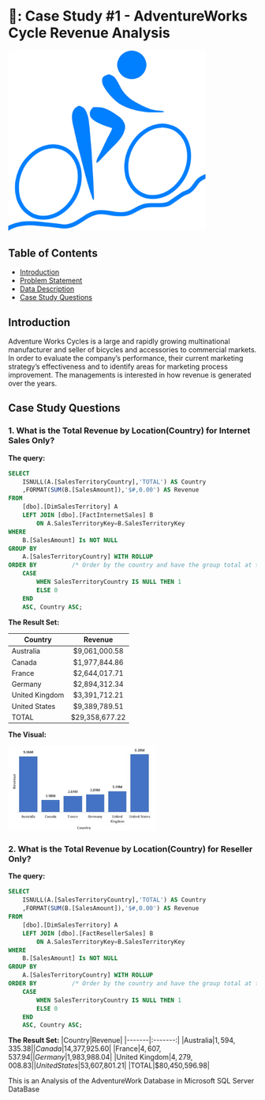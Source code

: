 # 🚴: Case Study #1 - AdventureWorks Cycle Revenue Analysis <!-- omit in toc -->

<img src="https://github.com/DanielBayo/AdventureWork_SQL_Analysis/blob/main/Adventure_logo.png" alt="AdventureWorks" width="400"/>

## Table of Contents <!-- omit in toc -->

- [Introduction](#introduction)
- [Problem Statement](#problem-statement)
- [Data Description](#data-description)
- [Case Study Questions](#case-study-questions)


## Introduction

Adventure Works Cycles is a large and rapidly growing multinational manufacturer and seller of bicycles and accessories to commercial markets. In order to evaluate the company’s performance, their current marketing strategy’s effectiveness and to identify areas for marketing process improvement. The managements is interested in how revenue is generated over the years.

## Case Study Questions

### 1. What is the Total Revenue by Location(Country) for Internet Sales Only?

**The query:**

```sql
SELECT 
	ISNULL(A.[SalesTerritoryCountry],'TOTAL') AS Country
	,FORMAT(SUM(B.[SalesAmount]),'$#,0.00') AS Revenue
FROM 
	[dbo].[DimSalesTerritory] A 
	LEFT JOIN [dbo].[FactInternetSales] B
		ON A.SalesTerritoryKey=B.SalesTerritoryKey
WHERE 
	B.[SalesAmount] Is NOT NULL
GROUP BY 
	A.[SalesTerritoryCountry] WITH ROLLUP
ORDER BY          /* Order by the country and have the group total at the bottom*/
	CASE 
		WHEN SalesTerritoryCountry IS NULL THEN 1
		ELSE 0
	END
	ASC, Country ASC;
```

**The Result Set:**

|Country|Revenue|
|-------|:-------:|
|Australia|$9,061,000.58|
|Canada|$1,977,844.86|
|France|$2,644,017.71|
|Germany|$2,894,312.34|
|United Kingdom|$3,391,712.21|
|United States|$9,389,789.51|
|TOTAL|$29,358,677.22|

**The Visual:**

<img src="https://github.com/DanielBayo/AdventureWork_SQL_Analysis/blob/main/Q1.JPG" alt="Internet Sales by Country" width="300"/>

### 2. What is the Total Revenue by Location(Country) for Reseller Only?

**The query:**

```sql
SELECT 
	ISNULL(A.[SalesTerritoryCountry],'TOTAL') AS Country
	,FORMAT(SUM(B.[SalesAmount]),'$#,0.00') AS Revenue
FROM 
	[dbo].[DimSalesTerritory] A 
	LEFT JOIN [dbo].[FactResellerSales] B
		ON A.SalesTerritoryKey=B.SalesTerritoryKey
WHERE 
	B.[SalesAmount] Is NOT NULL
GROUP BY 
	A.[SalesTerritoryCountry] WITH ROLLUP
ORDER BY          /* Order by the country and have the group total at the bottom*/
	CASE 
		WHEN SalesTerritoryCountry IS NULL THEN 1
		ELSE 0
	END
	ASC, Country ASC;
```

**The Result Set:**
|Country|Revenue|
|-------|:-------:|
|Australia|$1,594,335.38|
|Canada|$14,377,925.60|
|France|$4,607,537.94|
|Germany|$1,983,988.04|
|United Kingdom|$4,279,008.83|
|United States|$53,607,801.21|
|TOTAL|$80,450,596.98|

This is an Analysis of the AdventureWork Database in Microsoft SQL Server DataBase
